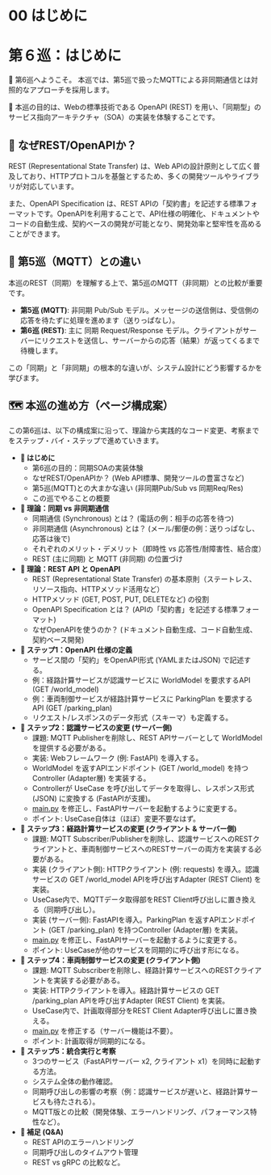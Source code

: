 # 00 はじめに

# 第６巡：はじめに

👋 第6巡へようこそ。
本巡では、第5巡で扱ったMQTTによる非同期通信とは対照的なアプローチを採用します。

🎯 本巡の目的は、Webの標準技術である OpenAPI (REST) を用い、「同期型」のサービス指向アーキテクチャ（SOA）の実装を体験することです。

## 🔧 なぜREST/OpenAPIか？

REST (Representational State Transfer) は、Web APIの設計原則として広く普及しており、HTTPプロトコルを基盤とするため、多くの開発ツールやライブラリが対応しています。

また、OpenAPI Specification は、REST APIの「契約書」を記述する標準フォーマットです。OpenAPIを利用することで、API仕様の明確化、ドキュメントやコードの自動生成、契約ベースの開発が可能となり、開発効率と堅牢性を高めることができます。

## 🔄 第5巡（MQTT）との違い

本巡のREST（同期）を理解する上で、第5巡のMQTT（非同期）との比較が重要です。

- **第5巡 (MQTT)**: 非同期 Pub/Sub モデル。メッセージの送信側は、受信側の応答を待たずに処理を進めます（送りっぱなし）。
- **第6巡 (REST)**: 主に 同期 Request/Response モデル。クライアントがサーバーにリクエストを送信し、サーバーからの応答（結果）が返ってくるまで待機します。

この「同期」と「非同期」の根本的な違いが、システム設計にどう影響するかを学びます。

## 🗺️ 本巡の進め方（ページ構成案）

この第6巡は、以下の構成案に沿って、理論から実践的なコード変更、考察までをステップ・バイ・ステップで進めていきます。

- **🎯 はじめに**
    - 第6巡の目的：同期SOAの実装体験
    - なぜREST/OpenAPIか？ (Web API標準、開発ツールの豊富さなど)
    - 第5巡(MQTT)との大まかな違い (非同期Pub/Sub vs 同期Req/Res)
    - この巡でやることの概要
- **🎯 理論：同期 vs 非同期通信**
    - 同期通信 (Synchronous) とは？ (電話の例：相手の応答を待つ)
    - 非同期通信 (Asynchronous) とは？ (メール/郵便の例：送りっぱなし、応答は後で)
    - それぞれのメリット・デメリット（即時性 vs 応答性/耐障害性、結合度）
    - REST (主に同期) と MQTT (非同期) の位置づけ
- **🎯 理論：REST API と OpenAPI**
    - REST (Representational State Transfer) の基本原則（ステートレス、リソース指向、HTTPメソッド活用など）
    - HTTPメソッド (GET, POST, PUT, DELETEなど) の役割
    - OpenAPI Specification とは？ (APIの「契約書」を記述する標準フォーマット)
    - なぜOpenAPIを使うのか？ (ドキュメント自動生成、コード自動生成、契約ベース開発)
- **🎯 ステップ1：OpenAPI 仕様の定義**
    - サービス間の「契約」をOpenAPI形式 (YAMLまたはJSON) で記述する。
    - 例：経路計算サービスが認識サービスに WorldModel を要求するAPI (GET /world_model)
    - 例：車両制御サービスが経路計算サービスに ParkingPlan を要求するAPI (GET /parking_plan)
    - リクエスト/レスポンスのデータ形式（スキーマ）も定義する。
- **🎯 ステップ2：認識サービスの変更 (サーバー側)**
    - 課題: MQTT Publisherを削除し、REST APIサーバーとして WorldModel を提供する必要がある。
    - 実装: Webフレームワーク (例: FastAPI) を導入する。
    - WorldModel を返すAPIエンドポイント (GET /world_model) を持つController (Adapter層) を実装する。
    - Controllerが UseCase を呼び出してデータを取得し、レスポンス形式 (JSON) に変換する (FastAPIが支援)。
    - [main.py](http://main.py/) を修正し、FastAPIサーバーを起動するように変更する。
    - ポイント: UseCase自体は（ほぼ）変更不要なはず。
- **🎯 ステップ3：経路計算サービスの変更 (クライアント & サーバー側)**
    - 課題: MQTT Subscriber/Publisherを削除し、認識サービスへのRESTクライアントと、車両制御サービスへのRESTサーバーの両方を実装する必要がある。
    - 実装 (クライアント側): HTTPクライアント (例: requests) を導入。認識サービスの GET /world_model APIを呼び出すAdapter (REST Client) を実装。
    - UseCase内で、MQTTデータ取得部をREST Client呼び出しに置き換える（同期呼び出し）。
    - 実装 (サーバー側): FastAPIを導入。ParkingPlan を返すAPIエンドポイント (GET /parking_plan) を持つController (Adapter層) を実装。
    - [main.py](http://main.py/) を修正し、FastAPIサーバーを起動するように変更する。
    - ポイント: UseCaseが他のサービスを同期的に呼び出す形になる。
- **🎯 ステップ4：車両制御サービスの変更 (クライアント側)**
    - 課題: MQTT Subscriberを削除し、経路計算サービスへのRESTクライアントを実装する必要がある。
    - 実装: HTTPクライアントを導入。経路計算サービスの GET /parking_plan APIを呼び出すAdapter (REST Client) を実装。
    - UseCase内で、計画取得部分をREST Client Adapter呼び出しに置き換える。
    - [main.py](http://main.py/) を修正する（サーバー機能は不要）。
    - ポイント: 計画取得が同期的になる。
- **🎯 ステップ5：統合実行と考察**
    - 3つのサービス（FastAPIサーバー x2, クライアント x1）を同時に起動する方法。
    - システム全体の動作確認。
    - 同期呼び出しの影響の考察（例：認識サービスが遅いと、経路計算サービスも待たされる）。
    - MQTT版との比較（開発体験、エラーハンドリング、パフォーマンス特性など）。
- **🎯 補足 (Q&A)**
    - REST APIのエラーハンドリング
    - 同期呼び出しのタイムアウト管理
    - REST vs gRPC の比較など。